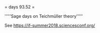 = days 93.52 =

'''''Sage days on Teichmüller theory'''''

See https://if-summer2018.sciencesconf.org/
